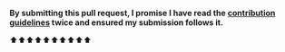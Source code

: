 **By submitting this pull request, I promise I have read the [contribution guidelines](https://github.com/andrewmcodes/awesome-bridgetown/blob/main/CONTRIBUTING.md) twice and ensured my submission follows it.**

⬆⬆⬆⬆⬆⬆⬆⬆⬆⬆
